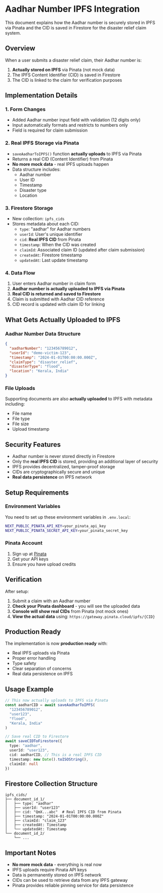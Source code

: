 # Aadhar Number IPFS Integration

This document explains how the Aadhar number is securely stored in IPFS via Pinata and the CID is saved in Firestore for the disaster relief claim system.

## Overview

When a user submits a disaster relief claim, their Aadhar number is:
1. **Actually stored on IPFS** via Pinata (not mock data)
2. The IPFS Content Identifier (CID) is saved in Firestore
3. The CID is linked to the claim for verification purposes

## Implementation Details

### 1. Form Changes
- Added Aadhar number input field with validation (12 digits only)
- Input automatically formats and restricts to numbers only
- Field is required for claim submission

### 2. Real IPFS Storage via Pinata
- `saveAadharToIPFS()` function **actually uploads** to IPFS via Pinata
- Returns a real CID (Content Identifier) from Pinata
- **No more mock data** - real IPFS uploads happen
- Data structure includes:
  - Aadhar number
  - User ID
  - Timestamp
  - Disaster type
  - Location

### 3. Firestore Storage
- New collection: `ipfs_cids`
- Stores metadata about each CID:
  - `type`: "aadhar" for Aadhar numbers
  - `userId`: User's unique identifier
  - `cid`: **Real IPFS CID** from Pinata
  - `timestamp`: When the CID was created
  - `claimId`: Associated claim ID (updated after claim submission)
  - `createdAt`: Firestore timestamp
  - `updatedAt`: Last update timestamp

### 4. Data Flow
1. User enters Aadhar number in claim form
2. **Aadhar number is actually uploaded to IPFS via Pinata**
3. **Real CID is returned and saved to Firestore**
4. Claim is submitted with Aadhar CID reference
5. CID record is updated with claim ID for linking

## What Gets Actually Uploaded to IPFS

### Aadhar Number Data Structure
```json
{
  "aadharNumber": "123456789012",
  "userId": "demo-victim-123",
  "timestamp": "2024-01-01T00:00:00.000Z",
  "claimType": "disaster_relief",
  "disasterType": "flood",
  "location": "Kerala, India"
}
```

### File Uploads
Supporting documents are also **actually uploaded** to IPFS with metadata including:
- File name
- File type
- File size
- Upload timestamp

## Security Features

- Aadhar number is never stored directly in Firestore
- Only the **real IPFS CID** is stored, providing an additional layer of security
- IPFS provides decentralized, tamper-proof storage
- CIDs are cryptographically secure and unique
- **Real data persistence** on IPFS network

## Setup Requirements

### Environment Variables
You need to set up these environment variables in `.env.local`:

```bash
NEXT_PUBLIC_PINATA_API_KEY=your_pinata_api_key
NEXT_PUBLIC_PINATA_SECRET_API_KEY=your_pinata_secret_key
```

### Pinata Account
1. Sign up at [Pinata](https://app.pinata.cloud/)
2. Get your API keys
3. Ensure you have upload credits

## Verification

After setup:
1. Submit a claim with an Aadhar number
2. **Check your Pinata dashboard** - you will see the uploaded data
3. **Console will show real CIDs** from Pinata (not mock ones)
4. **View the actual data** using: `https://gateway.pinata.cloud/ipfs/{CID}`

## Production Ready

The implementation is now **production ready** with:
- Real IPFS uploads via Pinata
- Proper error handling
- Type safety
- Clear separation of concerns
- Real data persistence on IPFS

## Usage Example

```typescript
// This now actually uploads to IPFS via Pinata
const aadharCID = await saveAadharToIPFS(
  "123456789012", 
  "user123",
  "flood",
  "Kerala, India"
)

// Save real CID to Firestore
await saveCIDToFirestore({
  type: "aadhar",
  userId: "user123",
  cid: aadharCID, // This is a real IPFS CID
  timestamp: new Date().toISOString(),
  claimId: null
})
```

## Firestore Collection Structure

```
ipfs_cids/
├── document_id_1/
│   ├── type: "aadhar"
│   ├── userId: "user123"
│   ├── cid: "QmX...abc"  # Real IPFS CID from Pinata
│   ├── timestamp: "2024-01-01T00:00:00.000Z"
│   ├── claimId: "claim_123"
│   ├── createdAt: Timestamp
│   └── updatedAt: Timestamp
└── document_id_2/
    └── ...
```

## Important Notes

- **No more mock data** - everything is real now
- IPFS uploads require Pinata API keys
- Data is permanently stored on IPFS network
- CIDs can be used to retrieve data from any IPFS gateway
- Pinata provides reliable pinning service for data persistence
